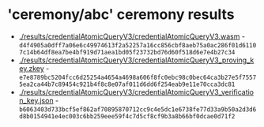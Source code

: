 # 'ceremony/abc' ceremony results
- [./results/credentialAtomicQueryV3/credentialAtomicQueryV3.wasm](./credentialAtomicQueryV3.wasm) - `d4f4905a0dff7a06e6c49974613f2a52257a16cc856cbf8aeb75a0ac286f01d61107c14b64df8ea7be4bf919d71aea1bd05f23732bd76d60f518d6e7e4b27c34`
- [./results/credentialAtomicQueryV3/credentialAtomicQueryV3_proving_key.zkey](./credentialAtomicQueryV3_proving_key.zkey) - `e7e8789bc5204fcc6d25254a4654a4698a606f8fc0ebc98c0bec64ca3b27e5f75575ea2ca44b7c89454c921b4f8c8e07af011d6dd6f254eab9e11e70cca3dc81`
- [./results/credentialAtomicQueryV3/credentialAtomicQueryV3_verification_key.json](./credentialAtomicQueryV3_verification_key.json) - `b6063403d733bcf5ef862af70895870712cc9c4e5dc1e6738fe77d33a9b50a2d3d6d8b0154941e4ec003c6bb259eee59f4c7d5cf8cf9b3a8b66bf0dcae0d71f2`
